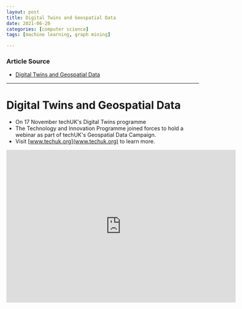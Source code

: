 ```yaml
---
layout: post
title: Digital Twins and Geospatial Data
date: 2021-06-20
categories: [computer science]
tags: [machine learning, graph mining]

---
```


### Article Source

* [Digital Twins and Geospatial Data](https://www.youtube.com/watch?v=dV4DSvSHMQ8)


---

# Digital Twins and Geospatial Data

* On 17 November techUK's Digital Twins programme 
* The Technology and Innovation Programme joined forces to hold a webinar as part of techUK's Geospatial Data Campaign. 
* Visit [www.techuk.org](www.techuk.org) to learn more.

<iframe width="600" height="400" src="https://www.youtube.com/embed/dV4DSvSHMQ8" title="YouTube video player" frameborder="0" allow="accelerometer; autoplay; clipboard-write; encrypted-media; gyroscope; picture-in-picture" allowfullscreen></iframe>
